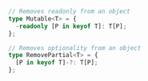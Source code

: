 ```ts twoslash
// Removes readonly from an object
type Mutable<T> = {
  -readonly [P in keyof T]: T[P];
};
```

```ts twoslash
// Removes optionality from an object
type RemovePartial<T> = {
  [P in keyof T]-?: T[P];
};
```
